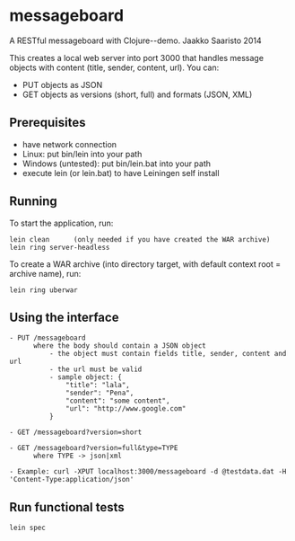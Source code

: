 # messageboard

A RESTful messageboard with Clojure--demo. Jaakko Saaristo 2014

This creates a local web server into port 3000 that handles message objects with content (title, sender, content, url). You can:
- PUT objects as JSON
- GET objects as versions (short, full) and formats (JSON, XML)


## Prerequisites

- have network connection
- Linux: put bin/lein into your path
- Windows (untested): put bin/lein.bat into your path
- execute lein (or lein.bat) to have Leiningen self install

## Running

To start the application, run:

    lein clean      (only needed if you have created the WAR archive)
    lein ring server-headless

To create a WAR archive (into directory target, with default context root = archive name), run:

    lein ring uberwar

## Using the interface

    - PUT /messageboard
          where the body should contain a JSON object
              - the object must contain fields title, sender, content and url
              - the url must be valid
              - sample object: {
                  "title": "lala",
                  "sender": "Pena",
                  "content": "some content",
                  "url": "http://www.google.com"
              }

    - GET /messageboard?version=short

    - GET /messageboard?version=full&type=TYPE
          where TYPE -> json|xml

    - Example: curl -XPUT localhost:3000/messageboard -d @testdata.dat -H 'Content-Type:application/json'

## Run functional tests

    lein spec


